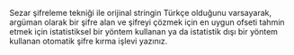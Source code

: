 Sezar şifreleme tekniği ile orijinal stringin Türkçe olduğunu varsayarak, argüman olarak bir şifre 
alan ve şifreyi çözmek için en uygun ofseti tahmin etmek için istatistiksel bir yöntem kullanan 
ya da istatistik dışı bir yöntem kullanan otomatik şifre kırma işlevi yazınız.
